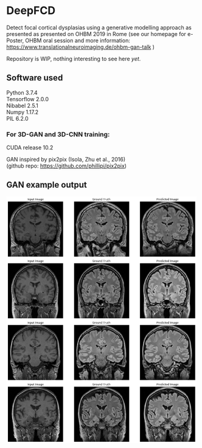 # DeepFCD
Detect focal cortical dysplasias using a generative modelling approach as presented as presented on OHBM 2019 in Rome (see our homepage for e-Poster, OHBM oral session and more information: https://www.translationalneuroimaging.de/ohbm-gan-talk )

Repository is WIP, nothing interesting to see here *yet*.

## Software used
Python 3.7.4  
Tensorflow 2.0.0  
Nibabel 2.5.1  
Numpy 1.17.2  
PIL 6.2.0  

### For 3D-GAN and 3D-CNN training:
CUDA release 10.2

GAN inspired by pix2pix (Isola, Zhu et al., 2016)  
(github repo: https://github.com/phillipi/pix2pix)  

## GAN example output

<img src="./assets/example_outputs/test.png" width=500 align="center">
<img src="./assets/example_outputs/test2.png" width=500 align="center">
<img src="./assets/example_outputs/test3.png" width=500 align="center">
<img src="./assets/example_outputs/test4.png" width=500 align="center">
